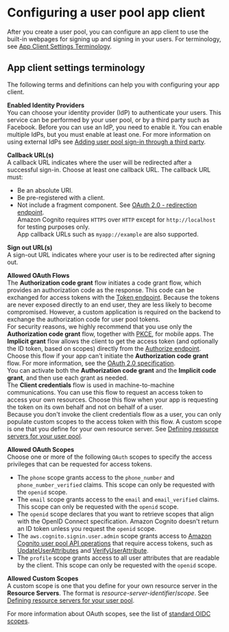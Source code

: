 # Configuring a user pool app client<a name="cognito-user-pools-app-idp-settings"></a>

After you create a user pool, you can configure an app client to use the built\-in webpages for signing up and signing in your users\. For terminology, see [App Client Settings Terminology](#cognito-user-pools-app-idp-settings-about)\.

## App client settings terminology<a name="cognito-user-pools-app-idp-settings-about"></a>

The following terms and definitions can help you with configuring your app client\.

**Enabled Identity Providers**  
You can choose your identity provider \(IdP\) to authenticate your users\. This service can be performed by your user pool, or by a third party such as Facebook\. Before you can use an IdP, you need to enable it\. You can enable multiple IdPs, but you must enable at least one\. For more information on using external IdPs see [Adding user pool sign\-in through a third party](cognito-user-pools-identity-federation.md)\.

**Callback URL\(s\)**  
A callback URL indicates where the user will be redirected after a successful sign\-in\. Choose at least one callback URL\. The callback URL must:  
+ Be an absolute URI\.
+ Be pre\-registered with a client\.
+ Not include a fragment component\.
See [OAuth 2\.0 \- redirection endpoint](https://tools.ietf.org/html/rfc6749#section-3.1.2)\.  
Amazon Cognito requires `HTTPS` over `HTTP` except for `http://localhost` for testing purposes only\.  
App callback URLs such as `myapp://example` are also supported\.

**Sign out URL\(s\)**  
A sign\-out URL indicates where your user is to be redirected after signing out\.

**Allowed OAuth Flows**  
The **Authorization code grant** flow initiates a code grant flow, which provides an authorization code as the response\. This code can be exchanged for access tokens with the [Token endpoint](token-endpoint.md)\. Because the tokens are never exposed directly to an end user, they are less likely to become compromised\. However, a custom application is required on the backend to exchange the authorization code for user pool tokens\.  
For security reasons, we highly recommend that you use only the **Authorization code grant** flow, together with [PKCE](https://tools.ietf.org/html/rfc7636), for mobile apps\.
The **Implicit grant** flow allows the client to get the access token \(and optionally the ID token, based on scopes\) directly from the [Authorize endpoint](authorization-endpoint.md)\. Choose this flow if your app can't initiate the **Authorization code grant** flow\. For more information, see the [OAuth 2\.0 specification](https://oauth.net/2/)\.  
You can activate both the **Authorization code grant** and the **Implicit code grant**, and then use each grant as needed\.  
The **Client credentials** flow is used in machine\-to\-machine communications\. You can use this flow to request an access token to access your own resources\. Choose this flow when your app is requesting the token on its own behalf and not on behalf of a user\.  
Because you don't invoke the client credentials flow as a user, you can only populate custom scopes to the access token with this flow\. A custom scope is one that you define for your own resource server\. See [Defining resource servers for your user pool](cognito-user-pools-define-resource-servers.md)\.

**Allowed OAuth Scopes**  
Choose one or more of the following `OAuth` scopes to specify the access privileges that can be requested for access tokens\.  
+ The `phone` scope grants access to the `phone_number` and `phone_number_verified` claims\. This scope can only be requested with the `openid` scope\.
+ The `email` scope grants access to the `email` and `email_verified` claims\. This scope can only be requested with the `openid` scope\.
+ The `openid` scope declares that you want to retrieve scopes that align with the OpenID Connect specification\. Amazon Cognito doesn't return an ID token unless you request the `openid` scope\.
+ The `aws.cognito.signin.user.admin` scope grants access to [Amazon Cognito user pool API operations](https://docs.aws.amazon.com/cognito-user-identity-pools/latest/APIReference/Welcome.html) that require access tokens, such as [UpdateUserAttributes](https://docs.aws.amazon.com/cognito-user-identity-pools/latest/APIReference/API_UpdateUserAttributes.html) and [VerifyUserAttribute](https://docs.aws.amazon.com/cognito-user-identity-pools/latest/APIReference/API_VerifyUserAttribute.html)\.
+ The `profile` scope grants access to all user attributes that are readable by the client\. This scope can only be requested with the `openid` scope\.

**Allowed Custom Scopes**  
A custom scope is one that you define for your own resource server in the **Resource Servers**\. The format is *resource\-server\-identifier*/*scope*\. See [Defining resource servers for your user pool](cognito-user-pools-define-resource-servers.md)\.

For more information about OAuth scopes, see the list of [standard OIDC scopes](http://openid.net/specs/openid-connect-core-1_0.html#ScopeClaims)\.